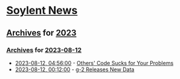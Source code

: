 # [Soylent News](../../../README.md)

## [Archives](../../index.md) for [2023](../index.md)

### [Archives](../../index.md) for [2023-08-12](index.md)

* [2023-08-12, 04:56:00](https://soylentnews.org/article.pl?sid=23/08/11/1049207&from=rss) - [Others' Code Sucks for Your Problems](https://soylentnews.org/article.pl?sid=23/08/11/1049207&from=rss)
* [2023-08-12, 00:12:00](https://soylentnews.org/article.pl?sid=23/08/11/1044255&from=rss) - [g-2 Releases New Data](https://soylentnews.org/article.pl?sid=23/08/11/1044255&from=rss)
